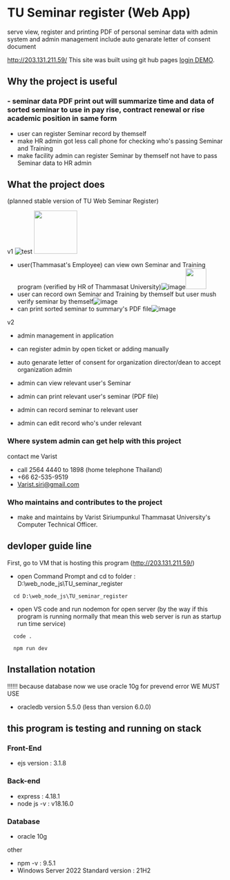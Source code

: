 # TU Seminar register (Web App)
serve view, register and printing PDF of personal seminar data with admin system and admin management include auto genarate letter of consent document


http://203.131.211.59/
This site was built using git hub pages [login DEMO](https://brokenhead.github.io/TU_seminar_register_README/login_TU_SEMINAR_.html).

##  Why the project is useful
### - seminar data PDF print out will summarize time and data of sorted seminar to use in pay rise, contract renewal or rise academic position in same form
- user can register Seminar record by themself
- make HR admin got less call phone for checking who's passing Seminar and Training
- make facility admin can register Seminar by themself not have to pass Seminar data to HR admin


## What the project does
(planned stable version of TU Web Seminar Register)

v1
![test](https://github.com/favicon.ico)
<img src="https://github.com/favicon.ico" width="100">
- user(Thammasat's Employee) can view own Seminar and Training program (verified by HR of Thammasat University)![image](https://github.com/BrokenHead/TU_seminar_register_README/assets/37082529/2b960c29-1465-44b5-a8d3-e03f3214baeb)<img src="[https://github.com/favicon.ico](https://github.com/BrokenHead/TU_seminar_register_README/assets/37082529/2b960c29-1465-44b5-a8d3-e03f3214baeb)" width="48">
- user can record own Seminar and Training by themself but user mush verify seminar by themself![image](https://github.com/BrokenHead/TU_seminar_register_README/assets/37082529/27dc98a5-eb1a-487e-a8c5-8fe9cea00853)
- can print sorted seminar to summary's PDF file![image](https://github.com/BrokenHead/TU_seminar_register_README/assets/37082529/9f1d7d39-8720-4125-a7dd-34eda8485310)

v2
- admin management in application
- can register admin by open ticket or adding manually
- auto genarate letter of consent for organization director/dean to accept organization admin
  
- admin can view relevant user's Seminar
- admin can print relevant user's seminar (PDF file)
- admin can record seminar to relevant user
- admin can edit record who's under relevant


### Where system admin can get help with this project
contact me Varist
- call 2564 4440 to 1898 (home telephone Thailand)
- +66 62-535-9519 
- Varist.siri@gmail.com

### Who maintains and contributes to the project
- make and maintains by Varist Siriumpunkul Thammasat University's Computer Technical Officer.


## devloper guide line

First, go to VM that is hosting this program (http://203.131.211.59/)

- open Command Prompt and cd to folder : D:\web_node_js\TU_seminar_register
```
  cd D:\web_node_js\TU_seminar_register
```

- open VS code and run nodemon for open server (by the way if this program is running normally that mean this web server is run as startup run time service)
```
  code .
```
```
  npm run dev
```


## Installation notation

!!!!!! because database now we use oracle 10g for prevend error
WE MUST USE 
- oracledb version 5.5.0 (less than version 6.0.0)

## this program is testing and running on stack
### Front-End
- ejs version : 3.1.8
### Back-end
- express : 4.18.1
- node js -v : v18.16.0
### Database
- oracle 10g

other
- npm -v : 9.5.1
- Windows Server 2022 Standard version : 21H2


